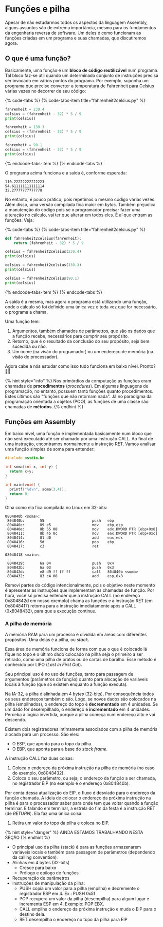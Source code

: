 # Funções e pilha

Apesar de não estudarmos todos os aspectos da linguagem Assembly, alguns assuntos são de extrema importância, mesmo para os fundamentos da engenharia reversa de software. Um deles é como funcionam as funções criadas em um programa e suas chamadas, que discutiremos agora.

## O que é uma função?

Basicamente, uma função é um **bloco de código reutilizável** num programa. Tal bloco faz-se útil quando um determinado conjunto de instruções precisa ser invocado em vários pontos do programa. Por exemplo, suponha um programa que precise converter a temperatura de Fahrenheit para Celsius várias vezes no decorrer de seu código:

{% code-tabs %}
{% code-tabs-item title="fahrenheit2celsius.py" %}
```python
fahrenheit = 230.4
celsius = (fahrenheit - 32) * 5 / 9
print(celsius)

fahrenheit = 130.3
celsius = (fahrenheit - 32) * 5 / 9
print(celsius)

fahrenheit = 90.1
celsius = (fahrenheit - 32) * 5 / 9
print(celsius)
```
{% endcode-tabs-item %}
{% endcode-tabs %}

O programa acima funciona e a saída é, conforme esperada:

```text
110.22222222222223
54.611111111111114
32.27777777777778
```

No entanto, é pouco prático, pois repetimos o mesmo código várias vezes. Além disso, uma versão compilada fica maior em _bytes_. Também prejudica a manutenção do código pois se o programador precisar fazer uma alteração no cálculo, vai ter que alterar em todos eles. É aí que entram as funções. Veja:

{% code-tabs %}
{% code-tabs-item title="fahrenheit2celsius.py" %}
```python
def fahrenheit2celsius(fahrenheit):
    return (fahrenheit - 32) * 5 / 9

celsius = fahrenheit2celsius(230.4)
print(celsius)

celsius = fahrenheit2celsius(130.3)
print(celsius)

celsius = fahrenheit2celsius(90.1)
print(celsius)
```
{% endcode-tabs-item %}
{% endcode-tabs %}

A saída é a mesma, mas agora o programa está utilizando uma função, onde o cálculo só foi definido uma única vez e toda vez que for necessário, o programa a chama.

Uma função tem:

1. Argumentos, também chamados de parâmetros, que são os dados que a função recebe, necessários para cumprir seu propósito.
2. Retorno, que é o resultado da conclusão do seu propósito, seja bem sucedida ou não.
3. Um nome \(na visão do programador\) ou um endereço de memória \(na visão do processador\).

Agora cabe a nós estudar como isso tudo funciona em baixo nível. Pronto? 🤷‍♂️

{% hint style="info" %}
Nos primórdios da computação as funções eram chamadas de **procedimentos** \(_procedures_\). Em algumas linguagens de programação, no entanto, possuem tanto funções quanto procedimentos. Estes últimos são "funções que não retornam nada". Já no paradigma da programação orientada a objetos \(POO\), as funções de uma classe são chamadas de **métodos**.
{% endhint %}

## Funções em Assembly

Em baixo nível, uma função é implementada basicamente num bloco que não será executado até ser chamado por uma instrução CALL. Ao final de uma instrução, encontramos normalmente a instrução RET. Vamos analisar uma função simples de soma para entender:

```c
#include <stdio.h>

int soma(int x, int y) {
  return x+y;
}

int main(void) {
  printf("%d\n", soma(3,4));
  return 0;
}
```

Olha como ela fica compilada no Linux em 32-bits:

```text
0804840b <soma>:
 804840b:       55                      push   ebp
 804840c:       89 e5                   mov    ebp,esp
 804840e:       8b 55 08                mov    edx,DWORD PTR [ebp+0x8]
 8048411:       8b 45 0c                mov    eax,DWORD PTR [ebp+0xc]
 8048414:       01 d0                   add    eax,edx
 8048416:       5d                      pop    ebp
 8048417:       c3                      ret

08048418 <main>:
...
 8048429:       6a 04                   push   0x4
 804842b:       6a 03                   push   0x3
 804842d:       e8 d9 ff ff ff          call   804840b <soma>
 8048432:       83 c4 08                add    esp,0x8
```

Removi partes do código intencionalmente, pois o objetivo neste momento é apresentar as instruções que implementam as chamadas de função. Por hora, você só precisa entender que a instrução CALL \(no endereço 0x804842d em nosso exemplo\) chama as funções e a instrução RET \(em 0x8048417\) retorna para a instrução imediatamente após a CALL \(0x8048432\), para que a execução continue.

### A pilha de memória

A memória RAM para um processo é dividida em áreas com diferentes propósitos. Uma delas é a pilha, ou _stack_.

Essa área de memória funciona de forma com que o que é colocado lá fique no topo e o último dado colocado na pilha seja o primeiro a ser retirado, como uma pilha de pratos ou de cartas de baralho. Esse método é conhecido por LIFO \(_Last In First Out_\).

Seu principal uso é no uso de funções, tanto para passagem de argumentos \(parâmetros da função\) quanto para alocação de variáveis locais à função \(que só existem enquanto a função executa\).

Na IA-32, a pilha é alinhada em 4 _bytes_ \(32-bits\). Por consequência todos os seus endereços também o são. Logo, se novos dados são colocados na pilha \(empilhados\), o endereço do topo é **decrementado** em 4 unidades. Se um dado for desempilhado, o endereço é **incrementado** em 4 unidades. Perceba a lógica invertida, porque a pilha começa num endereço alto e vai descendo.

Existem dois registradores intimamente associados com a pilha de memória alocada para um processo. São eles:

* O ESP, que aponta para o topo da pilha.
* O EBP, que aponta para a base do _stack frame_.

A instrução CALL faz duas coisas:

1. Coloca o endereço da próxima instrução na pilha de memória \(no caso do exemplo, 0x8048432\).
2. Coloca o seu parâmetro, ou seja, o endereço da função a ser chamada, no registrador EIP \(no exemplo é o endereço 0x804840b\).

Por conta dessa atualização do EIP, o fluxo é desviado para o endereço da função chamada. A ideia de colocar o endereço da próxima instrução na pilha é para o processador saber para onde tem que voltar quando a função terminar. E falando em terminar, a estrela do fim da festa é a instrução RET \(de _RETURN_\). Ela faz uma única coisa:

1. Retira um valor do topo da pilha e coloca no EIP.

{% hint style="danger" %}
AINDA ESTAMOS TRABALHANDO NESTA SEÇÃO
{% endhint %}



* O principal uso da pilha \(stack\) é para as funções armazenarem variáveis locais e também para passagem de parâmetros \(dependendo da calling convention\).
* Alinhas em 4 bytes \(32-bits\)
  * Cresce para baixo
  * Prólogo e epílogo de funções
* Recuperação de parâmetros
* Instruções de manipulação da pilha:
  * PUSH copia um valor para a pilha \(empilha\) e decremente o registrador ESP em 4. Ex.: PUSH 0x51
  * POP recupera um valor da pilha \(desempilha\) para algum lugar e incrementa ESP em 4. Exemplo: POP EBX.
  * CALL empilha o endereço da próxima instrução e muda o EIP para o destino dela.
  * RET desempilha o endereço no topo da pilha para EIP

